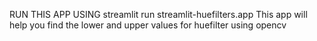 RUN THIS APP USING 
streamlit run streamlit-huefilters.app
This app will help you find the lower and upper values for huefilter using opencv
